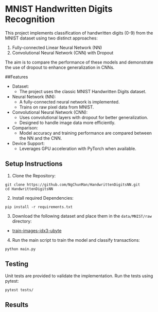 # MNIST Handwritten Digits Recognition

This project implements classification of handwritten digits (0-9) from the MNIST dataset using two distinct approaches:

1. Fully-connected Linear Neural Network (NN)
2. Convolutional Neural Network (CNN) with Dropout

The aim is to compare the performance of these models and demonstrate the use of dropout to enhance generalization in CNNs.

##Features
- Dataset:
  - The project uses the classic MNIST Handwritten Digits dataset.
- Neural Network (NN):
  - A fully-connected neural network is implemented.
  - Trains on raw pixel data from MNIST.
- Convolutional Neural Network (CNN):
  - Uses convolutional layers with dropout for better generalization.
  - Designed to handle image data more efficiently.
- Comparison:
  - Model accuracy and training performance are compared between the NN and the CNN.
- Device Support:
  - Leverages GPU acceleration with PyTorch when available.

## Setup Instructions
1. Clone the Repository:
```
git clone https://github.com/NgChunMan/HandwrittenDigitsNN.git
cd HandwrittenDigitsNN
```

2. Install required Dependencies:
```
pip install -r requirements.txt
```

3. Download the following dataset and place them in the `data/MNIST/raw` directory:
- [train-images-idx3-ubyte](https://drive.google.com/file/d/1SX7puzoeKgPRfKnys7Kmh3OeM1rWOsmw/view?usp=share_link)

4. Run the main script to train the model and classify transactions:
```
python main.py
```

## Testing
Unit tests are provided to validate the implementation. Run the tests using pytest:
```
pytest tests/
```

## Results










